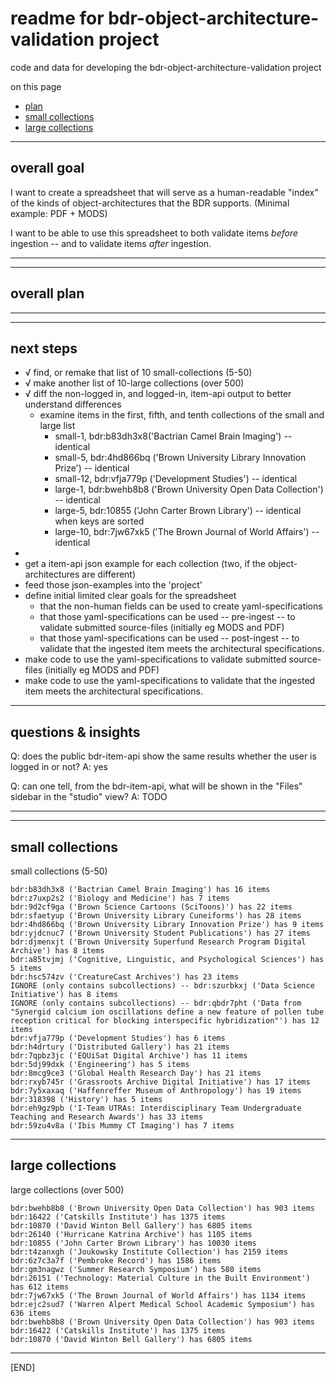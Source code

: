 # readme for bdr-object-architecture-validation project

code and data for developing the bdr-object-architecture-validation project

on this page
- [plan](#plan)
- [small collections](#small-collections)
- [large collections](#large-collections)

---

## overall goal

I want to create a spreadsheet that will serve as a human-readable "index" of the kinds of object-architectures that the BDR supports. (Minimal example: PDF + MODS)

I want to be able to use this spreadsheet to both validate items _before_ ingestion -- and to validate items _after_ ingestion.

---
---


## overall plan

---
---


## next steps

- √ find, or remake that list of 10 small-collections (5-50)
- √ make another list of 10-large collections (over 500)
- √ diff the non-logged in, and logged-in, item-api output to better understand differences
    - examine items in the first, fifth, and tenth collections of the small and large list
        - small-1, bdr:b83dh3x8('Bactrian Camel Brain Imaging') -- identical
        - small-5, bdr:4hd866bq ('Brown University Library Innovation Prize') -- identical
        - small-12, bdr:vfja779p ('Development Studies') -- identical
        - large-1, bdr:bwehb8b8 ('Brown University Open Data Collection') -- identical
        - large-5, bdr:10855 ('John Carter Brown Library') -- identical when keys are sorted
        - large-10, bdr:7jw67xk5 ('The Brown Journal of World Affairs') -- identical
-
- get a item-api json example for each collection (two, if the object-architectures are different)
- feed those json-examples into the 'project'
- define initial limited clear goals for the spreadsheet
	- that the non-human fields can be used to create yaml-specifications
	- that those yaml-specifications can be used -- pre-ingest -- to validate submitted source-files (initially eg MODS and PDF)
	- that those yaml-specifications can be used -- post-ingest -- to validate that the ingested item meets the architectural specifications.
- make code to use the yaml-specifications to validate submitted source-files (initially eg MODS and PDF)
- make code to use the yaml-specifications to validate that the ingested item meets the architectural specifications.

---

## questions & insights

Q: does the public bdr-item-api show the same results whether the user is logged in or not?
A: yes

Q: can one tell, from the bdr-item-api, what will be shown in the "Files" sidebar in the "studio" view?
A: TODO

---
---


## small collections

small collections (5-50)

```
bdr:b83dh3x8 ('Bactrian Camel Brain Imaging') has 16 items
bdr:z7uxp2s2 ('Biology and Medicine') has 7 items
bdr:9d2cf9ga ('Brown Science Cartoons (SciToons)') has 22 items
bdr:sfaetyup ('Brown University Library Cuneiforms') has 28 items
bdr:4hd866bq ('Brown University Library Innovation Prize') has 9 items
bdr:yjdcnuc7 ('Brown University Student Publications') has 27 items
bdr:djmenxjt ('Brown University Superfund Research Program Digital Archive') has 8 items
bdr:a85tvjmj ('Cognitive, Linguistic, and Psychological Sciences') has 5 items
bdr:hsc574zv ('CreatureCast Archives') has 23 items
IGNORE (only contains subcollections) -- bdr:szurbkxj ('Data Science Initiative') has 8 items
IGNORE (only contains subcollections) -- bdr:qbdr7pht ('Data from "Synergid calcium ion oscillations define a new feature of pollen tube reception critical for blocking interspecific hybridization"') has 12 items
bdr:vfja779p ('Development Studies') has 6 items
bdr:h4drtury ('Distributed Gallery') has 21 items
bdr:7qpbz3jc ('EQUiSat Digital Archive') has 11 items
bdr:5dj99dxk ('Engineering') has 5 items
bdr:8mcg9ce3 ('Global Health Research Day') has 21 items
bdr:rxyb745r ('Grassroots Archive Digital Initiative') has 17 items
bdr:7y5xaxaq ('Haffenreffer Museum of Anthropology') has 19 items
bdr:318398 ('History') has 5 items
bdr:eh9gz9pb ('I-Team UTRAs: Interdisciplinary Team Undergraduate Teaching and Research Awards') has 33 items
bdr:59zu4v8a ('Ibis Mummy CT Imaging') has 7 items
```

---

## large collections

large collections (over 500)

```
bdr:bwehb8b8 ('Brown University Open Data Collection') has 903 items
bdr:16422 ('Catskills Institute') has 1375 items
bdr:10870 ('David Winton Bell Gallery') has 6805 items
bdr:26140 ('Hurricane Katrina Archive') has 1105 items
bdr:10855 ('John Carter Brown Library') has 10030 items
bdr:t4zanxgh ('Joukowsky Institute Collection') has 2159 items
bdr:6z7c3a7f ('Pembroke Record') has 1586 items
bdr:gm3nagwz ('Summer Research Symposium') has 580 items
bdr:26151 ('Technology: Material Culture in the Built Environment') has 612 items
bdr:7jw67xk5 ('The Brown Journal of World Affairs') has 1134 items
bdr:ejc2sud7 ('Warren Alpert Medical School Academic Symposium') has 636 items
bdr:bwehb8b8 ('Brown University Open Data Collection') has 903 items
bdr:16422 ('Catskills Institute') has 1375 items
bdr:10870 ('David Winton Bell Gallery') has 6805 items
```

---

[END]
